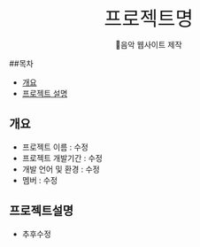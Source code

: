 <div align="center">
  <span style="font-size:250%">프로젝트명 </span>  
  <p>
  음악 웹사이트 제작
  </p>
</div>

##목차
  -  [개요](#개요)
  -  [프로젝트 설명](#프로젝트설명)




## 개요
- 프로젝트 이름 : 수정
- 프로젝트 개발기간 : 수정
- 개발 언어 및 환경 : 수정
- 멤버 : 수정



## 프로젝트설명
- 추후수정
